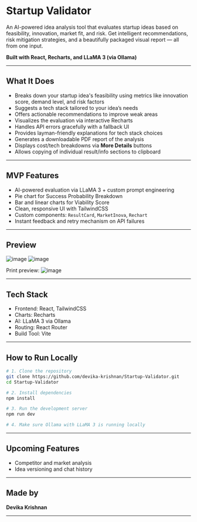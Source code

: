 # Startup Validator

An AI-powered idea analysis tool that evaluates startup ideas based on feasibility, innovation, market fit, and risk. Get intelligent recommendations, risk mitigation strategies, and a beautifully packaged visual report — all from one input.

**Built with React, Recharts, and LLaMA 3 (via Ollama)**

---

## What It Does

* Breaks down your startup idea's feasibility using metrics like innovation score, demand level, and risk factors
* Suggests a tech stack tailored to your idea’s needs
* Offers actionable recommendations to improve weak areas
* Visualizes the evaluation via interactive Recharts
* Handles API errors gracefully with a fallback UI
* Provides layman-friendly explanations for tech stack choices
* Generates a downloadable PDF report of the analysis
* Displays cost/tech breakdowns via **More Details** buttons
* Allows copying of individual result/info sections to clipboard

---

## MVP Features

* AI-powered evaluation via LLaMA 3 + custom prompt engineering
* Pie chart for Success Probability Breakdown
* Bar and linear charts for Viability Score
* Clean, responsive UI with TailwindCSS
* Custom components: `ResultCard`, `MarketInova`, `Rechart`
* Instant feedback and retry mechanism on API failures

---

## Preview

![image](https://github.com/user-attachments/assets/9e858db3-bba5-4ae1-b398-fc3bbd8c10d4)
![image](https://github.com/user-attachments/assets/c454dcb0-50e8-4247-b5f3-b3a107252de3)

Print preview:
![image](https://github.com/user-attachments/assets/2640e4c4-fe07-409b-ab11-2dc7b88a6c42)

---

## Tech Stack

* Frontend: React, TailwindCSS
* Charts: Recharts
* AI: LLaMA 3 via Ollama
* Routing: React Router
* Build Tool: Vite

---

## How to Run Locally

```bash
# 1. Clone the repository
git clone https://github.com/devika-krishnan/Startup-Validator.git
cd Startup-Validator

# 2. Install dependencies
npm install

# 3. Run the development server
npm run dev

# 4. Make sure Ollama with LLaMA 3 is running locally
```

---

## Upcoming Features

* Competitor and market analysis
* Idea versioning and chat history

---

## Made by

**Devika Krishnan**

---

